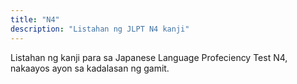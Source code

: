 ```yaml
---
title: "N4"
description: "Listahan ng JLPT N4 kanji"
---
```

Listahan ng kanji para sa Japanese Language Profeciency Test N4, nakaayos ayon sa kadalasan ng gamit.